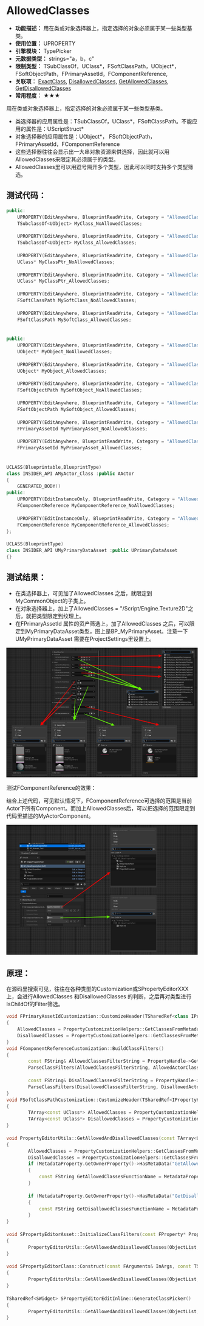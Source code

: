 ﻿# AllowedClasses

- **功能描述：** 用在类或对象选择器上，指定选择的对象必须属于某一些类型基类。
- **使用位置：** UPROPERTY
- **引擎模块：** TypePicker
- **元数据类型：** strings="a，b，c"
- **限制类型：** TSubClassOf，UClass*，FSoftClassPath，UObject*，FSoftObjectPath，FPrimaryAssetId，FComponentReference,
- **关联项：** [ExactClass](../ExactClass/ExactClass.md), [DisallowedClasses](../DisallowedClasses/DisallowedClasses.md), [GetAllowedClasses](../GetAllowedClasses/GetAllowedClasses.md), [GetDisallowedClasses](../GetDisallowedClasses/GetDisallowedClasses.md)
- **常用程度：** ★★★

用在类或对象选择器上，指定选择的对象必须属于某一些类型基类。

- 类选择器的应用属性是：TSubClassOf，UClass*，FSoftClassPath。不能应用的属性是：UScriptStruct*
- 对象选择器的应用属性是：UObject*， FSoftObjectPath，FPrimaryAssetId，FComponentReference
- 这些选择器往往会显示出一大串对象资源来供选择，因此就可以用AllowedClasses来限定其必须属于的类型。
- AllowedClasses里可以用逗号隔开多个类型，因此可以同时支持多个类型筛选。

## 测试代码：

```cpp
public:
	UPROPERTY(EditAnywhere, BlueprintReadWrite, Category = "AllowedClassesTest|TSubclassOf")
	TSubclassOf<UObject> MyClass_NoAllowedClasses;

	UPROPERTY(EditAnywhere, BlueprintReadWrite, Category = "AllowedClassesTest|TSubclassOf", meta = (AllowedClasses = "MyCommonObject"))
	TSubclassOf<UObject> MyClass_AllowedClasses;

	UPROPERTY(EditAnywhere, BlueprintReadWrite, Category = "AllowedClassesTest|UClass*")
	UClass* MyClassPtr_NoAllowedClasses;

	UPROPERTY(EditAnywhere, BlueprintReadWrite, Category = "AllowedClassesTest|UClass*", meta = (AllowedClasses = "MyCommonObject"))
	UClass* MyClassPtr_AllowedClasses;

	UPROPERTY(EditAnywhere, BlueprintReadWrite, Category = "AllowedClassesTest|FSoftClassPath")
	FSoftClassPath MySoftClass_NoAllowedClasses;

	UPROPERTY(EditAnywhere, BlueprintReadWrite, Category = "AllowedClassesTest|FSoftClassPath", meta = (AllowedClasses = "MyCommonObject"))
	FSoftClassPath MySoftClass_AllowedClasses;


public:
	UPROPERTY(EditAnywhere, BlueprintReadWrite, Category = "AllowedClassesTest|FSoftObjectPath")
	UObject* MyObject_NoAllowedClasses;

	UPROPERTY(EditAnywhere, BlueprintReadWrite, Category = "AllowedClassesTest|FSoftObjectPath", meta = (AllowedClasses = "/Script/Engine.Texture2D"))
	UObject* MyObject_AllowedClasses;

	UPROPERTY(EditAnywhere, BlueprintReadWrite, Category = "AllowedClassesTest|FSoftObjectPath")
	FSoftObjectPath MySoftObject_NoAllowedClasses;

	UPROPERTY(EditAnywhere, BlueprintReadWrite, Category = "AllowedClassesTest|FSoftObjectPath", meta = (AllowedClasses = "/Script/Engine.Texture2D"))
	FSoftObjectPath MySoftObject_AllowedClasses;

	UPROPERTY(EditAnywhere, BlueprintReadWrite, Category = "AllowedClassesTest|FPrimaryAssetId")
	FPrimaryAssetId MyPrimaryAsset_NoAllowedClasses;

	UPROPERTY(EditAnywhere, BlueprintReadWrite, Category = "AllowedClassesTest|FPrimaryAssetId", meta = (AllowedClasses = "MyPrimaryDataAsset"))
	FPrimaryAssetId MyPrimaryAsset_AllowedClasses;


UCLASS(Blueprintable,BlueprintType)
class INSIDER_API AMyActor_Class :public AActor
{
	GENERATED_BODY()
public:
	UPROPERTY(EditInstanceOnly, BlueprintReadWrite, Category = "AllowedClassesTest|FComponentReference", meta = (UseComponentPicker))
	FComponentReference MyComponentReference_NoAllowedClasses;

	UPROPERTY(EditInstanceOnly, BlueprintReadWrite, Category = "AllowedClassesTest|FComponentReference", meta = (UseComponentPicker,AllowedClasses = "MyActorComponent"))
	FComponentReference MyComponentReference_AllowedClasses;
};

UCLASS(BlueprintType)
class INSIDER_API UMyPrimaryDataAsset :public UPrimaryDataAsset
{}
```

## 测试结果：

- 在类选择器上，可见加了AllowedClasses 之后，就限定到MyCommonObject的子类上。
- 在对象选择器上，加上了AllowedClasses = "/Script/Engine.Texture2D"之后，就把类型限定到纹理上。
- 在FPrimaryAssetId 属性的资产筛选上，加了AllowedClasses 之后，可以限定到MyPrimaryDataAsset类型，图上是BP_MyPrimaryAsset。注意一下UMyPrimaryDataAsset 需要在ProjectSettings里设置上。

![AllowClasses](AllowClasses.jpg)

测试FComponentReference的效果：

结合上述代码，可见默认情况下，FComponentReference可选择的范围是当前Actor下所有Component。而加上AllowedClasses后，可以把选择的范围限定到代码里描述的MyActorComponent。

![AllowClasses_ComponentReference](AllowClasses_ComponentReference.jpg)

## 原理：

在源码里搜索可见，往往在各种类型的Customization或SPropertyEditorXXX上，会进行AllowedClasses 和DisallowedClasses 的判断，之后再对类型进行IsChildOf的Filter筛选。

```cpp
void FPrimaryAssetIdCustomization::CustomizeHeader(TSharedRef<class IPropertyHandle> InStructPropertyHandle, class FDetailWidgetRow& HeaderRow, IPropertyTypeCustomizationUtils& StructCustomizationUtils)
{
	AllowedClasses = PropertyCustomizationHelpers::GetClassesFromMetadataString(StructPropertyHandle->GetMetaData("AllowedClasses"));
	DisallowedClasses = PropertyCustomizationHelpers::GetClassesFromMetadataString(StructPropertyHandle->GetMetaData("DisallowedClasses"));
}
void FComponentReferenceCustomization::BuildClassFilters()
{
		const FString& AllowedClassesFilterString = PropertyHandle->GetMetaData(NAME_AllowedClasses);
		ParseClassFilters(AllowedClassesFilterString, AllowedActorClassFilters, AllowedComponentClassFilters);

		const FString& DisallowedClassesFilterString = PropertyHandle->GetMetaData(NAME_DisallowedClasses);
		ParseClassFilters(DisallowedClassesFilterString, DisallowedActorClassFilters, DisallowedComponentClassFilters);
}
void FSoftClassPathCustomization::CustomizeHeader(TSharedRef<IPropertyHandle> InPropertyHandle, FDetailWidgetRow& HeaderRow, IPropertyTypeCustomizationUtils& StructCustomizationUtils)
{
		TArray<const UClass*> AllowedClasses = PropertyCustomizationHelpers::GetClassesFromMetadataString(PropertyHandle->GetMetaData("AllowedClasses"));
		TArray<const UClass*> DisallowedClasses = PropertyCustomizationHelpers::GetClassesFromMetadataString(PropertyHandle->GetMetaData("DisallowedClasses"));
}

void PropertyEditorUtils::GetAllowedAndDisallowedClasses(const TArray<UObject*>& ObjectList, const FProperty& MetadataProperty, TArray<const UClass*>& AllowedClasses, TArray<const UClass*>& DisallowedClasses, bool bExactClass, const UClass* ObjectClass)
{
		AllowedClasses = PropertyCustomizationHelpers::GetClassesFromMetadataString(MetadataProperty.GetOwnerProperty()->GetMetaData("AllowedClasses"));
		DisallowedClasses = PropertyCustomizationHelpers::GetClassesFromMetadataString(MetadataProperty.GetOwnerProperty()->GetMetaData("DisallowedClasses"));
		if (MetadataProperty.GetOwnerProperty()->HasMetaData("GetAllowedClasses"))
		{
			const FString GetAllowedClassesFunctionName = MetadataProperty.GetOwnerProperty()->GetMetaData("GetAllowedClasses");
		}

		if (MetadataProperty.GetOwnerProperty()->HasMetaData("GetDisallowedClasses"))
		{
			const FString GetDisallowedClassesFunctionName = MetadataProperty.GetOwnerProperty()->GetMetaData("GetDisallowedClasses");
		}
}

void SPropertyEditorAsset::InitializeClassFilters(const FProperty* Property)
{
		PropertyEditorUtils::GetAllowedAndDisallowedClasses(ObjectList, *MetadataProperty, AllowedClassFilters, DisallowedClassFilters, bExactClass, ObjectClass);
}

void SPropertyEditorClass::Construct(const FArguments& InArgs, const TSharedPtr< FPropertyEditor >& InPropertyEditor)
{
		PropertyEditorUtils::GetAllowedAndDisallowedClasses(ObjectList, *Property, AllowedClassFilters, DisallowedClassFilters, false);
}

TSharedRef<SWidget> SPropertyEditorEditInline::GenerateClassPicker()
{
		PropertyEditorUtils::GetAllowedAndDisallowedClasses(ObjectList, *Property, AllowedClassFilters, DisallowedClassFilters, false);
}
```